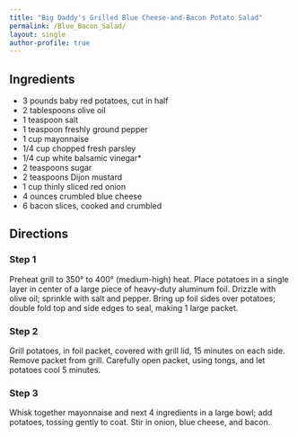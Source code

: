 ```yaml
---
title: "Big Daddy's Grilled Blue Cheese-and-Bacon Potato Salad"
permalink: /Blue_Bacon_Salad/
layout: single
author-profile: true
---
```


## Ingredients

- 3 pounds baby red potatoes, cut in half
- 2 tablespoons olive oil
- 1 teaspoon salt
- 1 teaspoon freshly ground pepper
- 1 cup mayonnaise
- 1/4 cup chopped fresh parsley
- 1/4 cup white balsamic vinegar*
- 2 teaspoons sugar
- 2 teaspoons Dijon mustard
- 1 cup thinly sliced red onion
- 4 ounces crumbled blue cheese
- 6 bacon slices, cooked and crumbled

## Directions
### Step 1
Preheat grill to 350° to 400° (medium-high) heat. Place potatoes in a single layer in center of a large piece of heavy-duty aluminum foil. Drizzle with olive oil; sprinkle with salt and pepper. Bring up foil sides over potatoes; double fold top and side edges to seal, making 1 large packet.

### Step 2
Grill potatoes, in foil packet, covered with grill lid, 15 minutes on each side. Remove packet from grill. Carefully open packet, using tongs, and let potatoes cool 5 minutes.

### Step 3
Whisk together mayonnaise and next 4 ingredients in a large bowl; add potatoes, tossing gently to coat. Stir in onion, blue cheese, and bacon.

